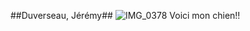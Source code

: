 ##Duverseau, Jérémy##
![IMG_0378](https://user-images.githubusercontent.com/47800238/214940808-fc3e51e3-cd07-4e72-bd5a-22dead13e30b.jpeg)
Voici mon chien!!
